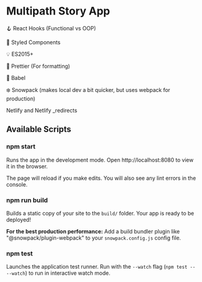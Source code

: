 # Multipath Story App

🪝 React Hooks (Functional vs OOP)

💅 Styled Components

💡 ES2015+ 

💄 Prettier (For formatting)

💬 Babel

❄️ Snowpack (makes local dev a bit quicker, but uses webpack for production)

Netlify and Netlify _redirects

## Available Scripts

### npm start

Runs the app in the development mode.
Open http://localhost:8080 to view it in the browser.

The page will reload if you make edits.
You will also see any lint errors in the console.

### npm run build

Builds a static copy of your site to the `build/` folder.
Your app is ready to be deployed!

**For the best production performance:** Add a build bundler plugin like "@snowpack/plugin-webpack" to your `snowpack.config.js` config file.

### npm test

Launches the application test runner.
Run with the `--watch` flag (`npm test -- --watch`) to run in interactive watch mode.
